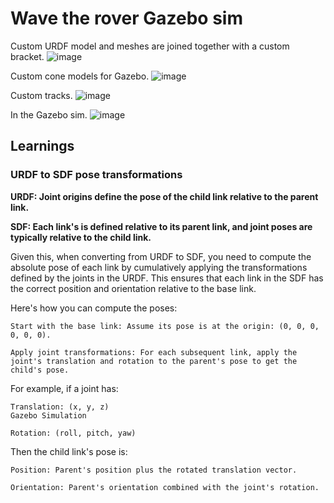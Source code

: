 # Wave the rover Gazebo sim

Custom URDF model and meshes are joined together with a custom bracket.
![image](https://github.com/user-attachments/assets/01cf3c9a-658a-4724-bf2d-76539e4d5b57)

Custom cone models for Gazebo.
![image](https://github.com/user-attachments/assets/640433f0-93a7-4d19-92df-2fe1d83b8f02)

Custom tracks.
![image](https://github.com/user-attachments/assets/383d5c66-a3c4-49bc-ad41-f0b44ab5fc89)

In the Gazebo sim.
![image](https://github.com/user-attachments/assets/c1a38ed7-a634-4eed-9590-a49b017c90d2)

## Learnings
### URDF to SDF pose transformations
**URDF: Joint origins define the pose of the child link relative to the parent link.**

**SDF: Each link's <pose> is defined relative to its parent link, and joint poses are typically relative to the child link.**

Given this, when converting from URDF to SDF, you need to compute the absolute pose of each link by cumulatively applying the transformations defined by the joints in the URDF. This ensures that each link in the SDF has the correct position and orientation relative to the base link.

Here's how you can compute the poses:

    Start with the base link: Assume its pose is at the origin: (0, 0, 0, 0, 0, 0).

    Apply joint transformations: For each subsequent link, apply the joint's translation and rotation to the parent's pose to get the child's pose.

For example, if a joint has:

    Translation: (x, y, z)
    Gazebo Simulation

    Rotation: (roll, pitch, yaw)

Then the child link's pose is:

    Position: Parent's position plus the rotated translation vector.

    Orientation: Parent's orientation combined with the joint's rotation.
